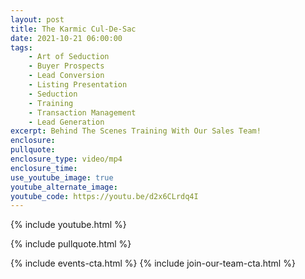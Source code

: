 ```yaml
---
layout: post
title: The Karmic Cul-De-Sac
date: 2021-10-21 06:00:00
tags:
    - Art of Seduction
    - Buyer Prospects
    - Lead Conversion
    - Listing Presentation
    - Seduction
    - Training
    - Transaction Management
    - Lead Generation
excerpt: Behind The Scenes Training With Our Sales Team!
enclosure:
pullquote:
enclosure_type: video/mp4
enclosure_time:
use_youtube_image: true
youtube_alternate_image:
youtube_code: https://youtu.be/d2x6CLrdq4I
---
```

{% include youtube.html %}

{% include pullquote.html %}

{% include events-cta.html %} {% include join-our-team-cta.html %}
